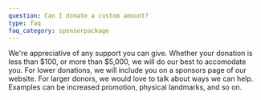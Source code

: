 ```yaml
---
question: Can I donate a custom amount?
type: faq
faq_category: sponsorpackage
---
```

We're appreciative of any support you can give. Whether your donation is less than $100, or more than $5,000, we will do our best to accomodate you. For lower donations, we will include you on a sponsors page of our website. For larger donors, we would love to talk about ways we can help. Examples can be increased promotion, physical landmarks, and so on.